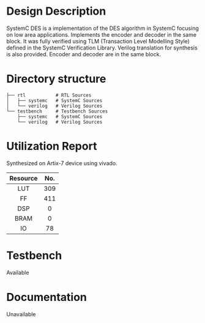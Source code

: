 # Design Description
SystemC DES is a implementation of the DES algorithm in SystemC focusing on low area applications. Implements the encoder and decoder in the same block. It was fully verified using TLM (Transaction Level Modelling Style) defined in the SystemC Verification Library. Verilog translation for synthesis is also provided. Encoder and decoder are in the same block.

# Directory structure

    ├── rtl           # RTL Sources
    │   ├── systemc   # SystemC Sources
    │   └── verilog   # Verilog Sources
    └── testbench     # Testbench Sources
        ├── systemc   # SystemC Sources
        └── verilog   # Verilog Sources

# Utilization Report
Synthesized on Artix-7 device using vivado.

|Resource| No.|
|:---:|:---:|
|LUT|309|
|FF|411|
|DSP|0|
|BRAM|0|
|IO|78|

# Testbench
Available

# Documentation
Unavailable
